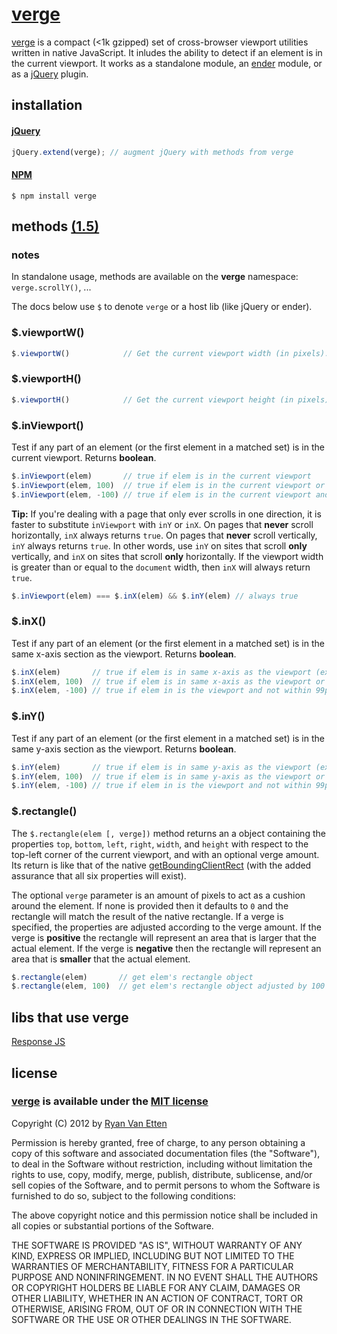 [verge](http://github.com/ryanve/verge)
=======

[verge](http://github.com/ryanve/verge) is a compact (<1k gzipped) set of cross-browser viewport utilities written in native JavaScript. It inludes the ability to detect if an element is in the current viewport. It works as a standalone module, an [ender](http://ender.jit.su) module, or as a [jQuery](http://jquery.com) plugin.

## installation

#### [jQuery](http://jquery.com)

```js
jQuery.extend(verge); // augment jQuery with methods from verge
```

#### [NPM](https://npmjs.org/package/verge)

```
$ npm install verge
```

## methods [(1.5)](https://github.com/ryanve/verge/blob/master/CHANGELOG.md)

### notes

In standalone usage, methods are available on the **verge** namespace: `verge.scrollY()`, ...

The docs below use `$` to denote `verge` or a host lib (like jQuery or ender).

### $.viewportW()

```js
$.viewportW()            // Get the current viewport width (in pixels).
```

### $.viewportH()

```js
$.viewportH()            // Get the current viewport height (in pixels).
```

### $.inViewport()

Test if any part of an element (or the first element in a matched set) is in the current viewport. Returns **boolean**.

```js
$.inViewport(elem)       // true if elem is in the current viewport
$.inViewport(elem, 100)  // true if elem is in the current viewport or within 100px of it
$.inViewport(elem, -100) // true if elem is in the current viewport and not within 99px of the edge
```

**Tip:** If you're dealing with a page that only ever scrolls in one direction, it is faster to substitute `inViewport` with `inY` or `inX`. On pages that **never** scroll horizontally, `inX` always returns `true`. On pages that **never** scroll vertically, `inY` always returns `true`. In other words, use `inY` on sites that scroll **only** vertically, and `inX` on sites that scroll **only** horizontally. If the viewport width is greater than or equal to the `document` width, then `inX` will always return `true`.

```js
$.inViewport(elem) === $.inX(elem) && $.inY(elem) // always true
```

### $.inX()

Test if any part of an element (or the first element in a matched set) is in the same x-axis section as the viewport. Returns **boolean**. 

```js
$.inX(elem)       // true if elem is in same x-axis as the viewport (exact)
$.inX(elem, 100)  // true if elem is in same x-axis as the viewport or within 100px of it
$.inX(elem, -100) // true if elem in is the viewport and not within 99px of the edge
```

### $.inY()

Test if any part of an element (or the first element in a matched set) is in the same y-axis section as the viewport. Returns **boolean**.

```js
$.inY(elem)       // true if elem is in same y-axis as the viewport (exact)
$.inY(elem, 100)  // true if elem is in same y-axis as the viewport or within 100px of it
$.inY(elem, -100) // true if elem in is the viewport and not within 99px of the edge
```

### $.rectangle()

The `$.rectangle(elem [, verge])` method returns an a object containing the properties `top`, `bottom`, `left`, `right`, `width`, and `height` with respect to the top-left corner of the current viewport, and with an optional verge amount. Its return is like that of the native [getBoundingClientRect](https://developer.mozilla.org/en/DOM/element.getBoundingClientRect) (with the added assurance that all six properties will exist).

The optional `verge` parameter is an amount of pixels to act as a cushion around the element. If none is provided then it defaults to `0` and the rectangle will match the result of the native rectangle. If a verge is specified, the properties are adjusted according to the verge amount. If the verge is **positive** the rectangle will represent an area that is larger that the actual element. If the verge is **negative** then the rectangle will represent an area that is **smaller** that the actual element. 

```js
$.rectangle(elem)       // get elem's rectangle object
$.rectangle(elem, 100)  // get elem's rectangle object adjusted by 100 pixels
```

## libs that use verge 

[Response JS](https://github.com/ryanve/response.js)


## license

### [verge](http://github.com/ryanve/verge) is available under the [MIT license](http://en.wikipedia.org/wiki/MIT_License)

Copyright (C) 2012 by [Ryan Van Etten](https://github.com/ryanve)

Permission is hereby granted, free of charge, to any person obtaining a copy
of this software and associated documentation files (the "Software"), to deal
in the Software without restriction, including without limitation the rights
to use, copy, modify, merge, publish, distribute, sublicense, and/or sell
copies of the Software, and to permit persons to whom the Software is
furnished to do so, subject to the following conditions:

The above copyright notice and this permission notice shall be included in
all copies or substantial portions of the Software.

THE SOFTWARE IS PROVIDED "AS IS", WITHOUT WARRANTY OF ANY KIND, EXPRESS OR
IMPLIED, INCLUDING BUT NOT LIMITED TO THE WARRANTIES OF MERCHANTABILITY,
FITNESS FOR A PARTICULAR PURPOSE AND NONINFRINGEMENT. IN NO EVENT SHALL THE
AUTHORS OR COPYRIGHT HOLDERS BE LIABLE FOR ANY CLAIM, DAMAGES OR OTHER
LIABILITY, WHETHER IN AN ACTION OF CONTRACT, TORT OR OTHERWISE, ARISING FROM,
OUT OF OR IN CONNECTION WITH THE SOFTWARE OR THE USE OR OTHER DEALINGS IN
THE SOFTWARE.